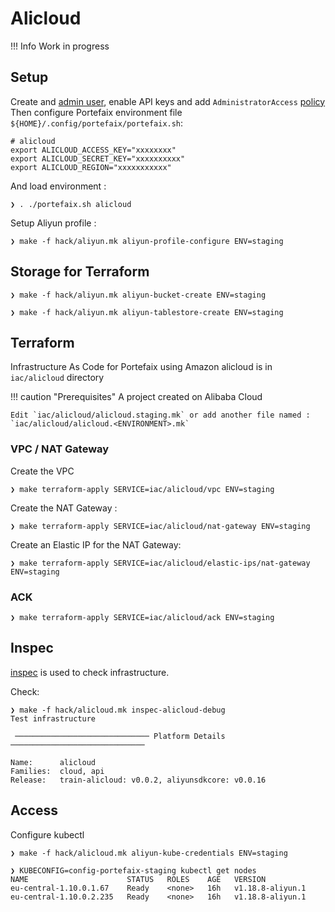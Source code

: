 # Alicloud

!!! Info
    Work in progress

## Setup

Create and [admin user](https://ram.console.aliyun.com/users), enable API keys and add `AdministratorAccess` [policy](https://ram.console.aliyun.com/permissions)
Then configure Portefaix environment file `${HOME}/.config/portefaix/portefaix.sh`:

```shell
# alicloud
export ALICLOUD_ACCESS_KEY="xxxxxxxx"
export ALICLOUD_SECRET_KEY="xxxxxxxxxx"
export ALICLOUD_REGION="xxxxxxxxxxx"
```

And load environment :

```shell
❯ . ./portefaix.sh alicloud
```

Setup Aliyun profile :

```shell
❯ make -f hack/aliyun.mk aliyun-profile-configure ENV=staging
```

## Storage for Terraform

```shell
❯ make -f hack/aliyun.mk aliyun-bucket-create ENV=staging
```

```shell
❯ make -f hack/aliyun.mk aliyun-tablestore-create ENV=staging
```

## Terraform

Infrastructure As Code for Portefaix using Amazon alicloud is in
`iac/alicloud` directory

!!! caution "Prerequisites"
    A project created on Alibaba Cloud

    Edit `iac/alicloud/alicloud.staging.mk` or add another file named :
    `iac/alicloud/alicloud.<ENVIRONMENT>.mk`

### VPC / NAT Gateway

Create the VPC

```shell
❯ make terraform-apply SERVICE=iac/alicloud/vpc ENV=staging
```

Create the NAT Gateway :

```shell
❯ make terraform-apply SERVICE=iac/alicloud/nat-gateway ENV=staging
```

Create an Elastic IP for the NAT Gateway:

```shell
❯ make terraform-apply SERVICE=iac/alicloud/elastic-ips/nat-gateway ENV=staging
```

### ACK

```shell
❯ make terraform-apply SERVICE=iac/alicloud/ack ENV=staging
```

## Inspec

[inspec](http://inspec.io/) is used to check infrastructure.

Check:

```shell
❯ make -f hack/alicloud.mk inspec-alicloud-debug
Test infrastructure

 ────────────────────────────── Platform Details ────────────────────────────── 

Name:      alicloud
Families:  cloud, api
Release:   train-alicloud: v0.0.2, aliyunsdkcore: v0.0.16
```





## Access

Configure kubectl

```shell
❯ make -f hack/alicloud.mk aliyun-kube-credentials ENV=staging
```

```shell
❯ KUBECONFIG=config-portefaix-staging kubectl get nodes
NAME                      STATUS   ROLES    AGE   VERSION
eu-central-1.10.0.1.67    Ready    <none>   16h   v1.18.8-aliyun.1
eu-central-1.10.0.2.235   Ready    <none>   16h   v1.18.8-aliyun.1
```
